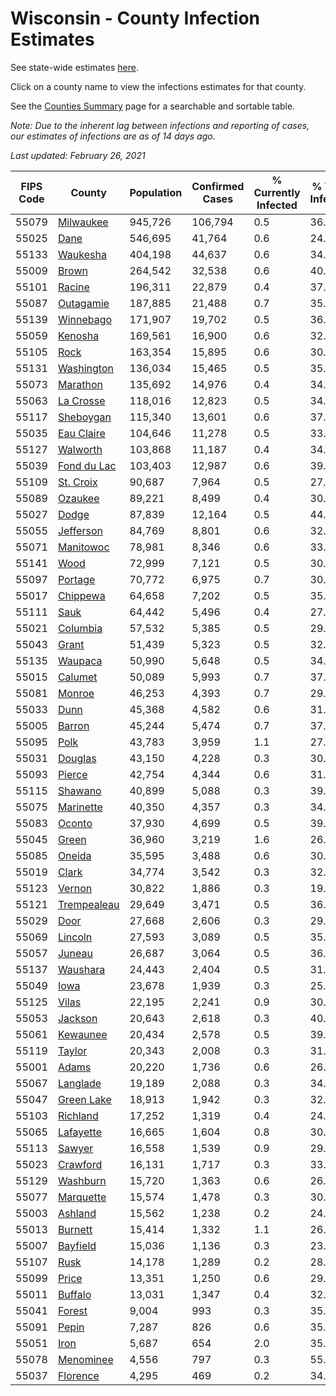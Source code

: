 # Wisconsin - County Infection Estimates

See state-wide estimates [here](/infections/us-wi).

Click on a county name to view the infections estimates for that county.

See the [Counties Summary](/infections/summary-counties) page for a searchable and sortable table.

*Note: Due to the inherent lag between infections and reporting of cases, our estimates of infections are as of 14 days ago.*

*Last updated: February 26, 2021*

|   FIPS Code |                     County |   Population |   Confirmed Cases |   % Currently Infected |   % Total Infected |
|-------------|----------------------------|--------------|-------------------|------------------------|--------------------|
|       55079 |     [Milwaukee](milwaukee) |      945,726 |           106,794 |                    0.5 |               36.9 |
|       55025 |               [Dane](dane) |      546,695 |            41,764 |                    0.6 |               24.1 |
|       55133 |       [Waukesha](waukesha) |      404,198 |            44,637 |                    0.6 |               34.7 |
|       55009 |             [Brown](brown) |      264,542 |            32,538 |                    0.6 |               40.2 |
|       55101 |           [Racine](racine) |      196,311 |            22,879 |                    0.4 |               37.7 |
|       55087 |     [Outagamie](outagamie) |      187,885 |            21,488 |                    0.7 |               35.8 |
|       55139 |     [Winnebago](winnebago) |      171,907 |            19,702 |                    0.5 |               36.3 |
|       55059 |         [Kenosha](kenosha) |      169,561 |            16,900 |                    0.6 |               32.2 |
|       55105 |               [Rock](rock) |      163,354 |            15,895 |                    0.6 |               30.9 |
|       55131 |   [Washington](washington) |      136,034 |            15,465 |                    0.5 |               35.8 |
|       55073 |       [Marathon](marathon) |      135,692 |            14,976 |                    0.4 |               34.8 |
|       55063 |     [La Crosse](la-crosse) |      118,016 |            12,823 |                    0.5 |               34.0 |
|       55117 |     [Sheboygan](sheboygan) |      115,340 |            13,601 |                    0.6 |               37.3 |
|       55035 |   [Eau Claire](eau-claire) |      104,646 |            11,278 |                    0.5 |               33.9 |
|       55127 |       [Walworth](walworth) |      103,868 |            11,187 |                    0.4 |               34.3 |
|       55039 | [Fond du Lac](fond-du-lac) |      103,403 |            12,987 |                    0.6 |               39.8 |
|       55109 |     [St. Croix](st.-croix) |       90,687 |             7,964 |                    0.5 |               27.3 |
|       55089 |         [Ozaukee](ozaukee) |       89,221 |             8,499 |                    0.4 |               30.2 |
|       55027 |             [Dodge](dodge) |       87,839 |            12,164 |                    0.5 |               44.0 |
|       55055 |     [Jefferson](jefferson) |       84,769 |             8,801 |                    0.6 |               32.6 |
|       55071 |     [Manitowoc](manitowoc) |       78,981 |             8,346 |                    0.6 |               33.1 |
|       55141 |               [Wood](wood) |       72,999 |             7,121 |                    0.5 |               30.4 |
|       55097 |         [Portage](portage) |       70,772 |             6,975 |                    0.7 |               30.9 |
|       55017 |       [Chippewa](chippewa) |       64,658 |             7,202 |                    0.5 |               35.1 |
|       55111 |               [Sauk](sauk) |       64,442 |             5,496 |                    0.4 |               27.0 |
|       55021 |       [Columbia](columbia) |       57,532 |             5,385 |                    0.5 |               29.6 |
|       55043 |             [Grant](grant) |       51,439 |             5,323 |                    0.5 |               32.7 |
|       55135 |         [Waupaca](waupaca) |       50,990 |             5,648 |                    0.5 |               34.9 |
|       55015 |         [Calumet](calumet) |       50,089 |             5,993 |                    0.7 |               37.6 |
|       55081 |           [Monroe](monroe) |       46,253 |             4,393 |                    0.7 |               29.4 |
|       55033 |               [Dunn](dunn) |       45,368 |             4,582 |                    0.6 |               31.4 |
|       55005 |           [Barron](barron) |       45,244 |             5,474 |                    0.7 |               37.7 |
|       55095 |               [Polk](polk) |       43,783 |             3,959 |                    1.1 |               27.7 |
|       55031 |         [Douglas](douglas) |       43,150 |             4,228 |                    0.3 |               30.3 |
|       55093 |           [Pierce](pierce) |       42,754 |             4,344 |                    0.6 |               31.7 |
|       55115 |         [Shawano](shawano) |       40,899 |             5,088 |                    0.3 |               39.5 |
|       55075 |     [Marinette](marinette) |       40,350 |             4,357 |                    0.3 |               34.3 |
|       55083 |           [Oconto](oconto) |       37,930 |             4,699 |                    0.5 |               39.2 |
|       55045 |             [Green](green) |       36,960 |             3,219 |                    1.6 |               26.6 |
|       55085 |           [Oneida](oneida) |       35,595 |             3,488 |                    0.6 |               30.7 |
|       55019 |             [Clark](clark) |       34,774 |             3,542 |                    0.3 |               32.2 |
|       55123 |           [Vernon](vernon) |       30,822 |             1,886 |                    0.3 |               19.0 |
|       55121 | [Trempealeau](trempealeau) |       29,649 |             3,471 |                    0.5 |               36.9 |
|       55029 |               [Door](door) |       27,668 |             2,606 |                    0.3 |               29.8 |
|       55069 |         [Lincoln](lincoln) |       27,593 |             3,089 |                    0.5 |               35.1 |
|       55057 |           [Juneau](juneau) |       26,687 |             3,064 |                    0.5 |               36.1 |
|       55137 |       [Waushara](waushara) |       24,443 |             2,404 |                    0.5 |               31.1 |
|       55049 |               [Iowa](iowa) |       23,678 |             1,939 |                    0.3 |               25.9 |
|       55125 |             [Vilas](vilas) |       22,195 |             2,241 |                    0.9 |               30.8 |
|       55053 |         [Jackson](jackson) |       20,643 |             2,618 |                    0.3 |               40.2 |
|       55061 |       [Kewaunee](kewaunee) |       20,434 |             2,578 |                    0.5 |               39.9 |
|       55119 |           [Taylor](taylor) |       20,343 |             2,008 |                    0.3 |               31.0 |
|       55001 |             [Adams](adams) |       20,220 |             1,736 |                    0.6 |               26.9 |
|       55067 |       [Langlade](langlade) |       19,189 |             2,088 |                    0.3 |               34.7 |
|       55047 |   [Green Lake](green-lake) |       18,913 |             1,942 |                    0.3 |               32.7 |
|       55103 |       [Richland](richland) |       17,252 |             1,319 |                    0.4 |               24.1 |
|       55065 |     [Lafayette](lafayette) |       16,665 |             1,604 |                    0.8 |               30.1 |
|       55113 |           [Sawyer](sawyer) |       16,558 |             1,539 |                    0.9 |               29.8 |
|       55023 |       [Crawford](crawford) |       16,131 |             1,717 |                    0.3 |               33.7 |
|       55129 |       [Washburn](washburn) |       15,720 |             1,363 |                    0.6 |               26.7 |
|       55077 |     [Marquette](marquette) |       15,574 |             1,478 |                    0.3 |               30.2 |
|       55003 |         [Ashland](ashland) |       15,562 |             1,238 |                    0.2 |               24.9 |
|       55013 |         [Burnett](burnett) |       15,414 |             1,332 |                    1.1 |               26.5 |
|       55007 |       [Bayfield](bayfield) |       15,036 |             1,136 |                    0.3 |               23.7 |
|       55107 |               [Rusk](rusk) |       14,178 |             1,289 |                    0.2 |               28.7 |
|       55099 |             [Price](price) |       13,351 |             1,250 |                    0.6 |               29.1 |
|       55011 |         [Buffalo](buffalo) |       13,031 |             1,347 |                    0.4 |               32.1 |
|       55041 |           [Forest](forest) |        9,004 |               993 |                    0.3 |               35.3 |
|       55091 |             [Pepin](pepin) |        7,287 |               826 |                    0.6 |               35.2 |
|       55051 |               [Iron](iron) |        5,687 |               654 |                    2.0 |               35.6 |
|       55078 |     [Menominee](menominee) |        4,556 |               797 |                    0.3 |               55.7 |
|       55037 |       [Florence](florence) |        4,295 |               469 |                    0.2 |               34.9 |
